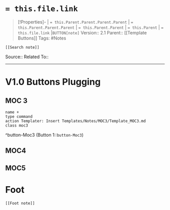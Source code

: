 # `= this.file.link`
>[!Properties]- | `= this.Parent.Parent.Parent.Parent` |  `= this.Parent.Parent.Parent` | `= this.Parent.Parent` | `= this.Parent` | `= this.file.link` |`BUTTON[note]` 
>Version:: 2.1
>Parent:: [[Template Buttons]]
>Tags: #Notes
```meta-bind-embed
[[Search note]]
```
Source::
Related To::
***
# V1.0 Buttons Plugging
## MOC 3
```button
name +
type command
action Templater: Insert Templates/Notes/MOC3/Template_MOC3.md
class moc3
```
^button-Moc3
(Button 1::`button-Moc3`)
## MOC4

## MOC5










# Foot
```meta-bind-embed
[[Foot note]]
``` 